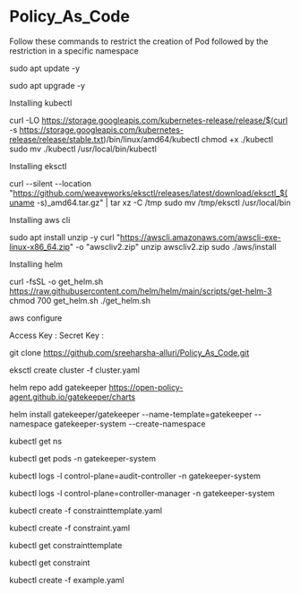 # Policy_As_Code
Follow these commands to restrict the creation of Pod followed by the restriction in a specific namespace

sudo apt update -y

sudo apt upgrade -y

Installing kubectl

curl -LO https://storage.googleapis.com/kubernetes-release/release/$(curl -s https://storage.googleapis.com/kubernetes-release/release/stable.txt)/bin/linux/amd64/kubectl
chmod +x ./kubectl
sudo mv ./kubectl /usr/local/bin/kubectl


Installing eksctl

curl --silent --location "https://github.com/weaveworks/eksctl/releases/latest/download/eksctl_$(uname -s)_amd64.tar.gz" | tar xz -C /tmp
sudo mv /tmp/eksctl /usr/local/bin

Installing aws cli

sudo apt install unzip -y
curl "https://awscli.amazonaws.com/awscli-exe-linux-x86_64.zip" -o "awscliv2.zip"
unzip awscliv2.zip
sudo ./aws/install

Installing helm

curl -fsSL -o get_helm.sh https://raw.githubusercontent.com/helm/helm/main/scripts/get-helm-3
chmod 700 get_helm.sh
./get_helm.sh


aws configure

Access Key : 
Secret Key :

git clone https://github.com/sreeharsha-alluri/Policy_As_Code.git

eksctl create cluster -f cluster.yaml

helm repo add gatekeeper https://open-policy-agent.github.io/gatekeeper/charts

helm install gatekeeper/gatekeeper --name-template=gatekeeper --namespace gatekeeper-system --create-namespace

kubectl get ns

kubectl get pods -n gatekeeper-system

kubectl logs -l control-plane=audit-controller -n gatekeeper-system

kubectl logs -l control-plane=controller-manager -n gatekeeper-system

kubectl create -f constrainttemplate.yaml

kubectl create -f constraint.yaml

kubectl get constrainttemplate

kubectl get constraint

kubectl create -f example.yaml
